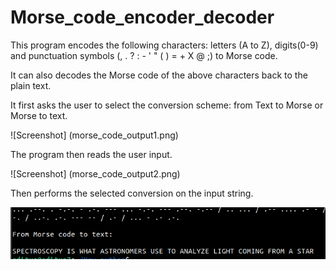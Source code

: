 # Morse_code_encoder_decoder

This program encodes the following characters: letters (A to Z), digits(0-9) and punctuation symbols (, . ? : - ' " ( ) = + X @ ;) to Morse code.

It can also decodes the Morse code of the above characters back to the plain text.

It first asks the user to select the conversion scheme: from Text to Morse or Morse to text.

![Screenshot] (morse_code_output1.png)

The program then reads the user input.

![Screenshot] (morse_code_output2.png)

Then performs the selected conversion on the input string.

![Screenshot](morse_code_output3.png)

